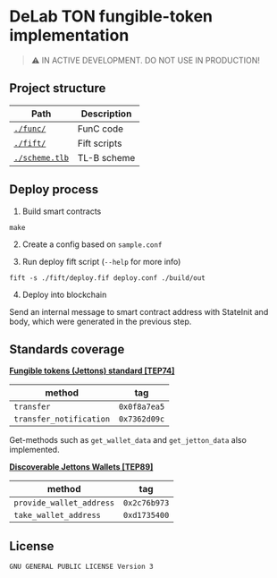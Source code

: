 # DeLab TON fungible-token implementation

> :warning: IN ACTIVE DEVELOPMENT. DO NOT USE IN PRODUCTION!

## Project structure

| Path                            | Description  |
| ------------------------------- | ------------ |
| [`./func/`](./func/)            | FunC code    |
| [`./fift/`](./fift/)            | Fift scripts |
| [`./scheme.tlb`](./scheme.tlb)  | TL-B scheme  |

## Deploy process

1. Build smart contracts
```
make
```

2. Create a config based on `sample.conf`

3. Run deploy fift script (`--help` for more info)
```
fift -s ./fift/deploy.fif deploy.conf ./build/out
```

4. Deploy into blockchain

Send an internal message to smart contract address with StateInit and body,
which were generated in the previous step.

## Standards coverage

[**Fungible tokens (Jettons) standard [TEP74]**](https://github.com/ton-blockchain/TEPs/blob/master/text/0074-jettons-standard.md)

| method                    | tag          |
| ------------------------- | ------------ |
| `transfer`                | `0x0f8a7ea5` |
| `transfer_notification`   | `0x7362d09c` |

Get-methods such as `get_wallet_data` and `get_jetton_data` also implemented.

[**Discoverable Jettons Wallets [TEP89]**](https://github.com/ton-blockchain/TEPs/blob/master/text/0089-jetton-wallet-discovery.md)

| method                    | tag          |
| ------------------------- | ------------ |
| `provide_wallet_address`  | `0x2c76b973` |
| `take_wallet_address`     | `0xd1735400` |

## License
`GNU GENERAL PUBLIC LICENSE Version 3`
